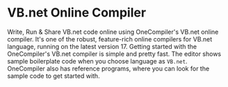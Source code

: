 # VB.net Online Compiler

Write, Run & Share VB.net code online using OneCompiler's VB.net online compiler. It's one of the robust, feature-rich online compilers for VB.net language, running on the latest version 17. Getting started with the OneCompiler's VB.net compiler is simple and pretty fast. The editor shows sample boilerplate code when you choose language as `VB.net`. OneCompiler also has reference programs, where you can look for the sample code to get started with.
